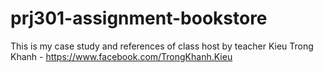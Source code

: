 # prj301-assignment-bookstore
This is my case study and references of class host by teacher Kieu Trong Khanh - https://www.facebook.com/TrongKhanh.Kieu
